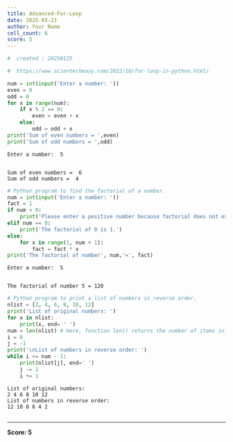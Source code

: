 ```yaml
---
title: Advanced-For-Loop
date: 2025-03-21
author: Your Name
cell_count: 6
score: 5
---
```


```python
#  created : 20250125
```


```python
#  https://www.scientecheasy.com/2022/10/for-loop-in-python.html/
```


```python
num = int(input('Enter a number: '))
even = 0
odd = 0
for x in range(num):
    if x % 2 == 0:
        even = even + x
    else:
        odd = odd + x
print('Sum of even numbers = ',even)
print('Sum of odd numbers = ',odd)

```

    Enter a number:  5


    Sum of even numbers =  6
    Sum of odd numbers =  4



```python
# Python program to find the factorial of a number.
num = int(input('Enter a number: '))
fact = 1
if num < 0:
    print('Please enter a positive number because factorial does not exist for negative number.')
elif num == 0:
    print('The factorial of 0 is 1.')
else:
    for x in range(1, num + 1):
        fact = fact * x
print('The factorial of number', num,'=', fact)
```

    Enter a number:  5


    The factorial of number 5 = 120



```python
# Python program to print a list of numbers in reverse order.
nlist = [2, 4, 6, 8, 10, 12]
print('List of original numbers: ')
for x in nlist:
    print(x, end= ' ')
num = len(nlist) # Here, function len() returns the number of items in the container.
i = 0
j = -1
print('\nList of numbers in reverse order: ')
while i <= num - 1:
    print(nlist[j], end=' ')
    j -= 1
    i += 1
```

    List of original numbers: 
    2 4 6 8 10 12 
    List of numbers in reverse order: 
    12 10 8 6 4 2 


```python

```


---
**Score: 5**